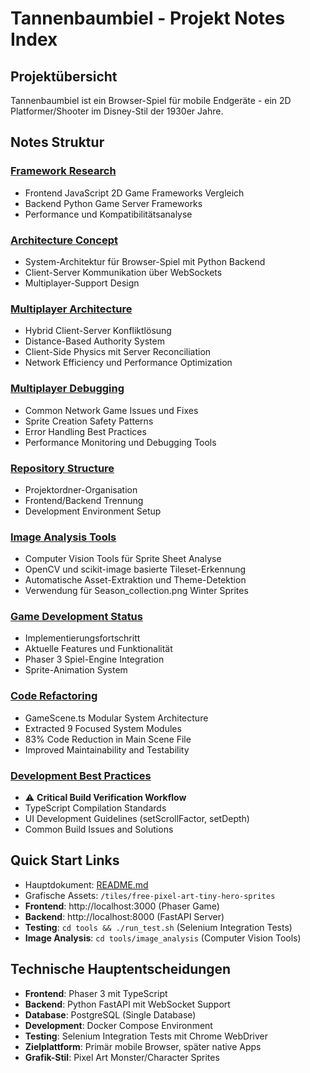 # Tannenbaumbiel - Projekt Notes Index

## Projektübersicht

Tannenbaumbiel ist ein Browser-Spiel für mobile Endgeräte - ein 2D Platformer/Shooter im Disney-Stil der 1930er Jahre.

## Notes Struktur

### [Framework Research](framework_research.md)

- Frontend JavaScript 2D Game Frameworks Vergleich
- Backend Python Game Server Frameworks
- Performance und Kompatibilitätsanalyse

### [Architecture Concept](architecture_concept.md)

- System-Architektur für Browser-Spiel mit Python Backend
- Client-Server Kommunikation über WebSockets
- Multiplayer-Support Design

### [Multiplayer Architecture](multiplayer_architecture.md)

- Hybrid Client-Server Konfliktlösung
- Distance-Based Authority System
- Client-Side Physics mit Server Reconciliation
- Network Efficiency und Performance Optimization

### [Multiplayer Debugging](multiplayer_debugging.md)

- Common Network Game Issues und Fixes
- Sprite Creation Safety Patterns
- Error Handling Best Practices
- Performance Monitoring und Debugging Tools

### [Repository Structure](repository_structure.md)

- Projektordner-Organisation
- Frontend/Backend Trennung
- Development Environment Setup

### [Image Analysis Tools](image_analysis_tools.md)

- Computer Vision Tools für Sprite Sheet Analyse
- OpenCV und scikit-image basierte Tileset-Erkennung
- Automatische Asset-Extraktion und Theme-Detektion
- Verwendung für Season_collection.png Winter Sprites

### [Game Development Status](game_development_status.md)

- Implementierungsfortschritt
- Aktuelle Features und Funktionalität
- Phaser 3 Spiel-Engine Integration
- Sprite-Animation System

### [Code Refactoring](code_refactoring.md)

- GameScene.ts Modular System Architecture
- Extracted 9 Focused System Modules
- 83% Code Reduction in Main Scene File
- Improved Maintainability and Testability

### [Development Best Practices](development_best_practices.md)

- ⚠️ **Critical Build Verification Workflow**
- TypeScript Compilation Standards
- UI Development Guidelines (setScrollFactor, setDepth)
- Common Build Issues and Solutions

## Quick Start Links

- Hauptdokument: [README.md](../README.md)
- Grafische Assets: `/tiles/free-pixel-art-tiny-hero-sprites`
- **Frontend**: http://localhost:3000 (Phaser Game)
- **Backend**: http://localhost:8000 (FastAPI Server)
- **Testing**: `cd tools && ./run_test.sh` (Selenium Integration Tests)
- **Image Analysis**: `cd tools/image_analysis` (Computer Vision Tools)

## Technische Hauptentscheidungen

- **Frontend**: Phaser 3 mit TypeScript
- **Backend**: Python FastAPI mit WebSocket Support
- **Database**: PostgreSQL (Single Database)
- **Development**: Docker Compose Environment
- **Testing**: Selenium Integration Tests mit Chrome WebDriver
- **Zielplattform**: Primär mobile Browser, später native Apps
- **Grafik-Stil**: Pixel Art Monster/Character Sprites

